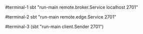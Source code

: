 #terminal-1
sbt "run-main remote.broker.Service localhost 2701"

#terminal-2
sbt "run-main remote.edge.Service 2701"

#terminal-3
(sbt "run-main client.Sender 2701")
